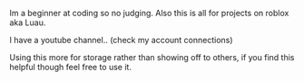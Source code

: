 Im a beginner at coding so no judging. Also this is all for projects on roblox aka Luau.

I have a youtube channel.. (check my account connections)

Using this more for storage rather than showing off to others, if you find this helpful though feel free to use it. 
